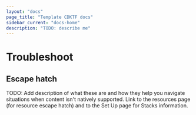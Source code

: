 ```yaml
---
layout: "docs"
page_title: "Template CDKTF docs"
sidebar_current: "docs-home"
description: "TODO: describe me"
---
```


# Troubleshoot

## Escape hatch

TODO: Add description of what these are and how they help you navigate situations when content isn't natively supported. Link to the resources page (for resource escape hatch) and to the Set Up page for Stacks information. 

